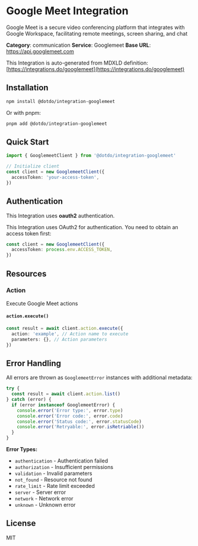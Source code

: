 # Google Meet Integration

Google Meet is a secure video conferencing platform that integrates with Google Workspace, facilitating remote meetings, screen sharing, and chat

**Category**: communication
**Service**: Googlemeet
**Base URL**: https://api.googlemeet.com

This Integration is auto-generated from MDXLD definition: [https://integrations.do/googlemeet](https://integrations.do/googlemeet)

## Installation

```bash
npm install @dotdo/integration-googlemeet
```

Or with pnpm:

```bash
pnpm add @dotdo/integration-googlemeet
```

## Quick Start

```typescript
import { GooglemeetClient } from '@dotdo/integration-googlemeet'

// Initialize client
const client = new GooglemeetClient({
  accessToken: 'your-access-token',
})
```

## Authentication

This Integration uses **oauth2** authentication.

This Integration uses OAuth2 for authentication. You need to obtain an access token first:

```typescript
const client = new GooglemeetClient({
  accessToken: process.env.ACCESS_TOKEN,
})
```

## Resources

### Action

Execute Google Meet actions

#### `action.execute()`

```typescript
const result = await client.action.execute({
  action: 'example', // Action name to execute
  parameters: {}, // Action parameters
})
```

## Error Handling

All errors are thrown as `GooglemeetError` instances with additional metadata:

```typescript
try {
  const result = await client.action.list()
} catch (error) {
  if (error instanceof GooglemeetError) {
    console.error('Error type:', error.type)
    console.error('Error code:', error.code)
    console.error('Status code:', error.statusCode)
    console.error('Retryable:', error.isRetriable())
  }
}
```

**Error Types:**

- `authentication` - Authentication failed
- `authorization` - Insufficient permissions
- `validation` - Invalid parameters
- `not_found` - Resource not found
- `rate_limit` - Rate limit exceeded
- `server` - Server error
- `network` - Network error
- `unknown` - Unknown error

## License

MIT
